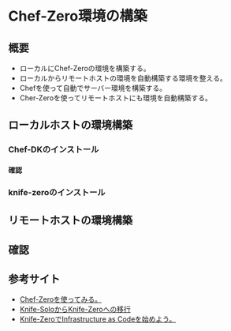 # Chef-Zero環境の構築
## 概要
* ローカルにChef-Zeroの環境を構築する。
* ローカルからリモートホストの環境を自動構築する環境を整える。
* Chefを使って自動でサーバー環境を構築する。
* Cher-Zeroを使ってリモートホストにも環境を自動構築する。

## ローカルホストの環境構築
### Chef-DKのインストール
#### 確認
### knife-zeroのインストール

## リモートホストの環境構築
## 確認
## 参考サイト
* [Chef-Zeroを使ってみる。](http://qiita.com/shn/items/d2c0d0a8bc3299637073)
* [Knife-SoloからKnife-Zeroへの移行](http://www.creationline.com/lab/6401)
* [Knife-ZeroでInfrastructure as Codeを始めよう。](http://www.creationline.com/lab/6718)